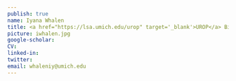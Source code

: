```yaml
---
publish: true
name: Iyana Whalen
title: <a href="https://lsa.umich.edu/urop" target='_blank'>UROP</a> Biological Sciences
picture: iwhalen.jpg
google-scholar: 
CV:
linked-in: 
twitter:
email: whaleniy@umich.edu
---
```

